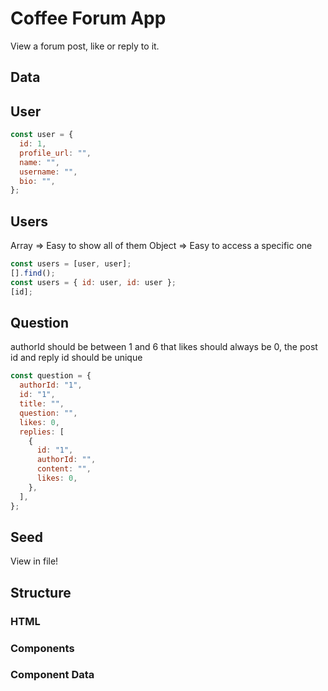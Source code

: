 # Coffee Forum App

View a forum post, like or reply to it.

## Data

## User

```jsx
const user = {
  id: 1,
  profile_url: "",
  name: "",
  username: "",
  bio: "",
};
```

## Users

Array => Easy to show all of them
Object => Easy to access a specific one

```jsx
const users = [user, user];
[].find();
const users = { id: user, id: user };
[id];
```

## Question

authorId should be between 1 and 6
that likes should always be 0,
the post id and reply id should be unique

```jsx
const question = {
  authorId: "1",
  id: "1",
  title: "",
  question: "",
  likes: 0,
  replies: [
    {
      id: "1",
      authorId: "",
      content: "",
      likes: 0,
    },
  ],
};
```

## Seed

View in file!

## Structure

### HTML

### Components

### Component Data